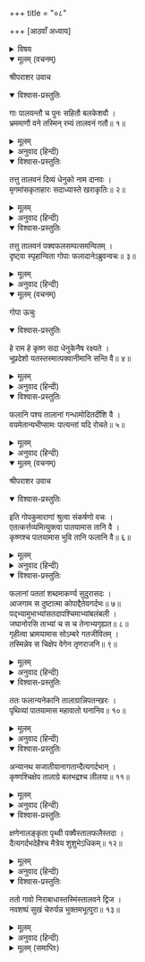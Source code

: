 +++
title = "०८"

+++
[आठवाँ अध्याय]



<details><summary>विषय</summary>

धेनुकासुर-वध
</details>


<details open><summary>मूलम् (वचनम्)</summary>

श्रीपराशर उवाच
</details>

<details open><summary>विश्वास-प्रस्तुतिः</summary>

गाः पालयन्तौ च पुनः सहितौ बलकेशवौ ।  
भ्रममाणौ वने तस्मिन् रम्यं तालवनं गतौ॥ १॥
</details>

<details><summary>मूलम्</summary>

गाः पालयन्तौ च पुनः सहितौ बलकेशवौ ।  
भ्रममाणौ वने तस्मिन् रम्यं तालवनं गतौ॥ १॥
</details>

<details><summary>अनुवाद (हिन्दी)</summary>

श्रीपराशरजी बोले—एक दिन बलराम और कृष्ण साथ-साथ गौ चराते अति रमणीय तालवनमें आये॥ १॥
</details>

<details open><summary>विश्वास-प्रस्तुतिः</summary>

तत्तु तालवनं दिव्यं धेनुको नाम दानवः ।  
मृगमांसकृताहारः सदाध्यास्ते खराकृतिः॥ २॥
</details>

<details><summary>मूलम्</summary>

तत्तु तालवनं दिव्यं धेनुको नाम दानवः ।  
मृगमांसकृताहारः सदाध्यास्ते खराकृतिः॥ २॥
</details>

<details><summary>अनुवाद (हिन्दी)</summary>

उस दिव्य तालवनमें धेनुक नामक एक गधेके आकारवाला दैत्य मृगमांसका आहार करता हुआ सदा रहा करता था॥ २॥
</details>

<details open><summary>विश्वास-प्रस्तुतिः</summary>

तत्तु तालवनं पक्वफलसम्पत्समन्वितम् ।  
दृष्ट्वा स्पृहान्विता गोपाः फलादानेऽब्रुवन्वचः॥ ३॥
</details>

<details><summary>मूलम्</summary>

तत्तु तालवनं पक्वफलसम्पत्समन्वितम् ।  
दृष्ट्वा स्पृहान्विता गोपाः फलादानेऽब्रुवन्वचः॥ ३॥
</details>

<details><summary>अनुवाद (हिन्दी)</summary>

उस तालवनको पके फलोंकी सम्पत्तिसे सम्पन्न देखकर उन्हें तोड़नेकी इच्छासे गोपगण बोले॥ ३॥
</details>

<details open><summary>मूलम् (वचनम्)</summary>

गोपा ऊचुः
</details>

<details open><summary>विश्वास-प्रस्तुतिः</summary>

हे राम हे कृष्ण सदा धेनुकेनैष रक्ष्यते ।  
भूप्रदेशो यतस्तस्मात्पक्वानीमानि सन्ति वै॥ ४॥
</details>

<details><summary>मूलम्</summary>

हे राम हे कृष्ण सदा धेनुकेनैष रक्ष्यते ।  
भूप्रदेशो यतस्तस्मात्पक्वानीमानि सन्ति वै॥ ४॥
</details>

<details><summary>अनुवाद (हिन्दी)</summary>

गोपोंने कहा—भैया राम और कृष्ण! इस भूमिप्रदेशकी रक्षा सदा धेनुकासुर करता है, इसीलिये यहाँ ऐसे पके-पके फल लगे हुए हैं॥ ४॥
</details>

<details open><summary>विश्वास-प्रस्तुतिः</summary>

फलानि पश्य तालानां गन्धामोदितदींशि वै ।  
वयमेतान्यभीप्सामः पात्यन्तां यदि रोचते॥ ५॥
</details>

<details><summary>मूलम्</summary>

फलानि पश्य तालानां गन्धामोदितदींशि वै ।  
वयमेतान्यभीप्सामः पात्यन्तां यदि रोचते॥ ५॥
</details>

<details><summary>अनुवाद (हिन्दी)</summary>

अपनी गन्धसे सम्पूर्ण दिशाओंको आमोदित करनेवाले ये ताल-फल तो देखो; हमें इन्हें खानेकी इच्छा है; यदि आपको अच्छा लगे तो [थोड़े-से] झाड़ दीजिये॥ ५॥
</details>

<details open><summary>मूलम् (वचनम्)</summary>

श्रीपराशर उवाच
</details>

<details open><summary>विश्वास-प्रस्तुतिः</summary>

इति गोपकुमाराणां श्रुत्वा संकर्षणो वचः ।  
एतत्कर्त्तव्यमित्युक्त्वा पातयामास तानि वै ।  
कृष्णश्च पातयामास भुवि तानि फलानि वै॥ ६॥
</details>

<details><summary>मूलम्</summary>

इति गोपकुमाराणां श्रुत्वा संकर्षणो वचः ।  
एतत्कर्त्तव्यमित्युक्त्वा पातयामास तानि वै ।  
कृष्णश्च पातयामास भुवि तानि फलानि वै॥ ६॥
</details>

<details><summary>अनुवाद (हिन्दी)</summary>

श्रीपराशरजी बोले—गोपकुमारोंके ये वचन सुनकर बलरामजीने ‘ऐसा ही करना चाहिये’ यह कहकर फल गिरा दिये और पीछे कुछ फल कृष्णचन्द्रने भी पृथिवीपर गिराये॥ ६॥
</details>

<details open><summary>विश्वास-प्रस्तुतिः</summary>

फलानां पततां शब्दमाकर्ण्य सुदुरासदः ।  
आजगाम स दुष्टात्मा कोपाद्दैतेयगर्दभः॥ ७॥  
पद्‍भ्यामुभाभ्यांसतदापश्चिमाभ्यांबलंबली ।  
जघानोरसि ताभ्यां च स च तेनाभ्यगृह्यत॥ ८॥  
गृहीत्वा भ्रामयामास सोऽम्बरे गतजीवितम् ।  
तस्मिन्नेव स चिक्षेप वेगेन तृणराजनि॥ ९॥
</details>

<details><summary>मूलम्</summary>

फलानां पततां शब्दमाकर्ण्य सुदुरासदः ।  
आजगाम स दुष्टात्मा कोपाद्दैतेयगर्दभः॥ ७॥  
पद्‍भ्यामुभाभ्यांसतदापश्चिमाभ्यांबलंबली ।  
जघानोरसि ताभ्यां च स च तेनाभ्यगृह्यत॥ ८॥  
गृहीत्वा भ्रामयामास सोऽम्बरे गतजीवितम् ।  
तस्मिन्नेव स चिक्षेप वेगेन तृणराजनि॥ ९॥
</details>

<details><summary>अनुवाद (हिन्दी)</summary>

गिरते हुए फलोंका शब्द सुनकर वह दुर्द्धर्ष और दुरात्मा गर्दभासुर क्रोधपूर्वक दौड़ आया और उस महाबलवान् असुरने अपने पिछले दो पैरोंसे बलरामजीकी छातीमें लात मारी । बलरामजीने उसके उन पैरोंको पकड़ लिया और आकाशमें घुमाने लगे । जब वह निर्जीव हो गया तो उसे अत्यन्त वेगसे उस तालवृक्षपर ही दे मारा॥ ७—९॥
</details>

<details open><summary>विश्वास-प्रस्तुतिः</summary>

ततः फलान्यनेकानि तालाग्रान्निपतन्खरः ।  
पृथिव्यां पातयामास महावातो घनानिव॥ १०॥
</details>

<details><summary>मूलम्</summary>

ततः फलान्यनेकानि तालाग्रान्निपतन्खरः ।  
पृथिव्यां पातयामास महावातो घनानिव॥ १०॥
</details>

<details><summary>अनुवाद (हिन्दी)</summary>

उस गधेने गिरते-गिरते उस तालवृक्षसे बहुत-से फल इस प्रकार गिरा दिये जैसे प्रचण्ड वायु बादलोंको गिरा दे॥ १०॥
</details>

<details open><summary>विश्वास-प्रस्तुतिः</summary>

अन्यानथ सजातीयानागतान्दैत्यगर्दभान् ।  
कृष्णश्चिक्षेप तालाग्रे बलभद्रश्च लीलया॥ ११॥
</details>

<details><summary>मूलम्</summary>

अन्यानथ सजातीयानागतान्दैत्यगर्दभान् ।  
कृष्णश्चिक्षेप तालाग्रे बलभद्रश्च लीलया॥ ११॥
</details>

<details><summary>अनुवाद (हिन्दी)</summary>

उसके सजातीय अन्य गर्दभासुरोंके आनेपर भी कृष्ण और रामने उन्हें अनायास ही तालवृक्षोंपर पटक दिया॥ ११॥
</details>

<details open><summary>विश्वास-प्रस्तुतिः</summary>

क्षणेनालङ्कृता पृथ्वी पक्वैस्तालफलैस्तदा ।  
दैत्यगर्दभदेहैश्च मैत्रेय शुशुभेऽधिकम्॥ १२॥
</details>

<details><summary>मूलम्</summary>

क्षणेनालङ्कृता पृथ्वी पक्वैस्तालफलैस्तदा ।  
दैत्यगर्दभदेहैश्च मैत्रेय शुशुभेऽधिकम्॥ १२॥
</details>

<details><summary>अनुवाद (हिन्दी)</summary>

हे मैत्रेय! इस प्रकार एक क्षणमें ही पके हुए तालफलों और गर्दभासुरोंके देहोंसे विभूषिता होकर पृथिवी अत्यन्त सुशोभित होने लगी॥ १२॥
</details>

<details open><summary>विश्वास-प्रस्तुतिः</summary>

ततो गावो निराबाधास्तस्मिंस्तालवने द्विज ।  
नवशष्पं सुखं चेरुर्यन्न भुक्तमभूत्पुरा॥ १३॥
</details>

<details><summary>मूलम्</summary>

ततो गावो निराबाधास्तस्मिंस्तालवने द्विज ।  
नवशष्पं सुखं चेरुर्यन्न भुक्तमभूत्पुरा॥ १३॥
</details>

<details><summary>अनुवाद (हिन्दी)</summary>

हे द्विज! तबसे उस तालवनमें गौएँ निर्विघ्न होकर सुखपूर्वक नवीन तृण चरने लगीं जो उन्हें पहले कभी चरनेको नसीब नहीं हुआ था॥ १३॥
</details>

<details><summary>मूलम् (समाप्तिः)</summary>

इति श्रीविष्णुपुराणे पञ्चमेंऽशे अष्टमोऽध्यायः॥ ८॥
</details>
